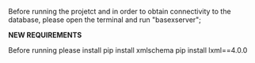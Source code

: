 Before running the projetct and in order to obtain connectivity to the database, please open the terminal and run "basexserver";


**NEW REQUIREMENTS**

Before running please install
pip install xmlschema
pip install lxml==4.0.0